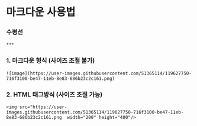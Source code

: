# 마크다운 사용법

### 수평선
    ***

### 1. 마크다운 형식 (사이즈 조절 불가)
    ![image](https://user-images.githubusercontent.com/51365114/119627750-716f3100-be47-11eb-8e83-686b23c2c161.png)
    
### 2. HTML 태그방식 (사이즈 조절 가능)
    <img src="https://user-images.githubusercontent.com/51365114/119627750-716f3100-be47-11eb-8e83-686b23c2c161.png  width="200" height="400"/>
